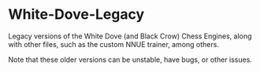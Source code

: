 # White-Dove-Legacy
Legacy versions of the White Dove (and Black Crow) Chess Engines, along with other files, such as the custom NNUE trainer, among others.

Note that these older versions can be unstable, have bugs, or other issues.
